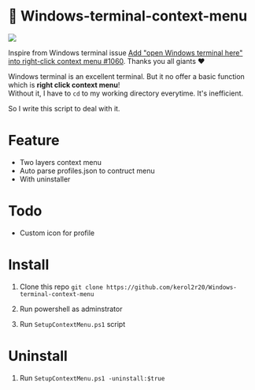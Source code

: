 # 🧾 Windows-terminal-context-menu 

![](https://i.imgur.com/gDG1nJs.png)

Inspire from Windows terminal issue [Add "open Windows terminal here" into right-click context menu #1060](https://github.com/microsoft/terminal/issues/1060). Thanks you all giants ❤

Windows terminal is an excellent terminal. But it no offer a basic function which is **right click context menu**!  
Without it, I have to `cd` to my working directory everytime. It's inefficient.  

So I write this script to deal with it.

# Feature
* Two layers context menu
* Auto parse profiles.json to contruct menu
* With uninstaller

# Todo
* Custom icon for profile

# Install
1. Clone this repo
`git clone https://github.com/kerol2r20/Windows-terminal-context-menu`

2. Run powershell as adminstrator
3. Run `SetupContextMenu.ps1` script

# Uninstall
1. Run `SetupContextMenu.ps1 -uninstall:$true`
